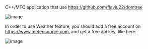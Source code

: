C++/MFC application that use 
https://github.com/flaviu22/domtree

![image](https://github.com/user-attachments/assets/0d6e9be7-1fb3-4c74-bef4-737c378a531b)

In order to use Weather feature, you should add a free account on https://www.meteosource.com, and get a free api key, like here:

![image](https://github.com/user-attachments/assets/8bcf3cdd-de30-44cd-ab1d-c9f25eaf7a46)
